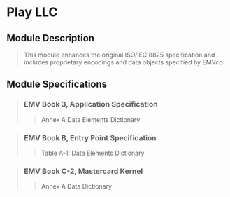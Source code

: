 ﻿# Play LLC

## Module Description

>This module enhances the original ISO/IEC 8825 specification and includes proprietary encodings and data objects specified by EMVco

## Module Specifications

> ### EMV Book 3, Application Specification
>> Annex A Data Elements Dictionary

> ### EMV Book B, Entry Point Specification
>> Table A-1: Data Elements Dictionary

> ### EMV Book C-2, Mastercard Kernel
>> Annex A Data Dictionary